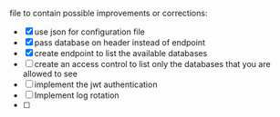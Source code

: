 file to contain possible improvements or corrections:
- [x] use json for configuration file
- [x] pass database on header instead of endpoint
- [x] create endpoint to list the available databases
- [ ] create an access control to list only the databases that you are allowed to see
- [ ] implement the jwt authentication
- [ ] Implement log rotation
- [ ]


